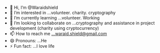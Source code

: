 - 👋 Hi, I’m @Waraidshield
- 👀 I’m interested in ...volunteer. charity. cryptography
- 🌱 I’m currently learning ...volunteer. Working
- 💞️ I’m looking to collaborate on ...cryptography and assistance in project development (charity using cryptocurrency)
- 📫 How to reach me ...waraid.shield@gmail.com
- 😄 Pronouns: ...He
- ⚡ Fun fact: ...I love life

<!---
Waraidshield/Waraidshield is a ✨ special ✨ repository because its `README.md` (this file) appears on your GitHub profile.
You can click the Preview link to take a look at your changes.
--->
